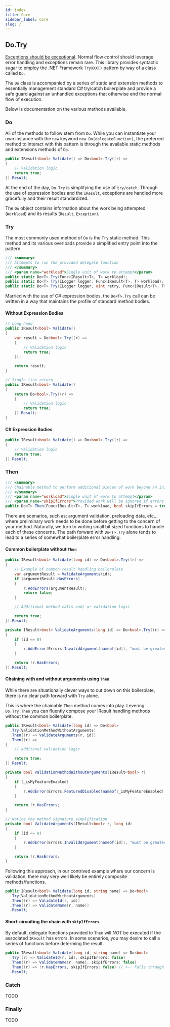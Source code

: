 ```yaml
---
id: index
title: Core
sidebar_label: Core
slug: /
---
```


## Do.Try

[Exceptions should be exceptional](https://mattwarren.org/2016/12/20/Why-Exceptions-should-be-Exceptional/).
Normal flow control should leverage error handling and exceptions remain rare. This library provides syntactic sugar
to employ the .NET Framework `TryXXX()` pattern by way of a class called `Do`.

The `Do` class is accompanied by a series of static and extension methods to essentially management
standard C# try/catch boilerplate and provide a safe guard against an unhandled exceptions
that otherwise end the normal flow of execution.

Below is documentation on the various methods available.

### Do
All of the methods to follow stem from `Do`. While you can instantiate your own instance with the
`new` keyword `new Do(delegateFunction)`, the preferred method to interact with this pattern
is through the available static methods and extensions methods of `Do`.

```csharp
public IResult<bool> Validate() => Do<bool>.Try((r) =>
{
    // Validation logic
    return true;
}).Result;
```

At the end of the day, `Do.Try` is simplifying the use of `try/catch`. Through the use of expression
bodies and the `IResult`, exceptions are handled more gracefully and their result standardized.

The `Do` object contains information about the work being attempted (`Workload`) and its results
(`Result`, `Exception`).

### Try

The most commonly used method of `Do` is the `Try` static method. This method and its various
overloads provide a simplified entry point into the pattern.

```csharp
/// <summary>
/// Attempts to run the provided delegate function
/// </summary>
/// <param name="workload">Single unit of work to attempt</param>
public static Do<T> Try(Func<IResult<T>, T> workload);
public static Do<T> Try(ILogger logger, Func<IResult<T>, T> workload);
public static Do<T> Try(ILogger logger, uint retry, Func<IResult<T>, T> workload);
```

Married with the use of C# expression bodies, the `Do<T>.Try` call can be written in a way that
maintains the profile of standard method bodies.

#### Without Expression Bodies
```csharp
// Long hand
public IResult<bool> Validate()
{
    var result = Do<bool>.Try((r) =>
    {
        // Validation logic
        return true;
    });

    return result;
}

// Single line return
public IResult<bool> Validate()
{
    return Do<bool>.Try((r) =>
    {
        // Validation logic
        return true;
    }).Result;
}
```

#### C# Expression Bodies
```csharp
public IResult<bool> Validate() => Do<bool>.Try((r) =>
{
    // Validation logic
    return true;
}).Result;
```

### Then

```csharp
/// <summary>
/// Chainable method to perform additional pieces of work beyond an initial try
/// </summary>
/// <param name="workload">Single unit of work to attempt</param>
/// <param name="skipIfErrors">Provided work will be ignored if errors exist</param>
public Do<T> Then(Func<IResult<T>, T> workload, bool skipIfErrors = true);
```

There are scenarios, such as; argument validation, preloading data, etc... where preliminary work
needs to be done before getting to the concern of your method. Naturally, we turn to writing small
bit sized functions to handle each of these concerns. The path forward with `Do<T>.Try` alone tends
to lead to a series of somewhat boilerplate error handling.

#### Common boilerplate without `Then`

```csharp
public IResult<bool> Validate(long id) => Do<bool>.Try((r) =>
{
    // Example of common result handling boilerplate
    var argumentResult = ValidateArguments(id);
    if (argumentResult.HasErrors)
    {
        r.AddErrors(argumentResult);
        return false;
    }

    // Additional method calls and/ or validation logic

    return true;
}).Result;

private IResult<bool> ValidateArguments(long id) => Do<bool>.Try((r) =>
{
    if (id <= 0)
    {
        r.AddError(Errors.InvalidArgument(nameof(id)), "must be greater than zero");
    }

    return !r.HasErrors;
}).Result;
```

#### Chaining with and without arguments using `Then`

While there are situationally clever ways to cut down on this boilerplate, there is no clear path
forward with `Try` alone.

This is where the chainable `Then` method comes into play. Levering `Do.Try.Then` you can fluently
compose your IResult handling methods without the common boilerplate.

```csharp
public IResult<bool> Validate(long id) => Do<bool>
  .Try(ValidationMethodWithoutArguments)
  .Then((r) => ValidateArguments(r, id))
  .Then((r) =>
{
    // additonal validation logic

    return true;
}).Result;

private bool ValidationMethodWithoutArguments(IResult<bool> r)
{
    if (_isMyFeatureEnabled)
    {
        r.AddError(Errors.FeaturedDisabled(nameof(_isMyFeatureEnabled), "is disabled"));
    }

    return !r.HasErrors;
}

// Notice the method signature simplification
private bool ValidateArguments(IResult<bool> r, long id)
{
    if (id <= 0)
    {
        r.AddError(Errors.InvalidArgument(nameof(id)), "must be greater than zero");
    }

    return !r.HasErrors;
}
```

Following this approach, in our contrived example where our concern is validation, there
may very well likely be entirely composite methods/functions.

```csharp
public IResult<bool> Validate(long id, string name) => Do<bool>
  .Try(ValidationMethodWithoutArguments)
  .Then((r) => ValidateId(r, id))
  .Then((r) => ValidateName(r, name))
  .Result;
```

#### Short-circuiting the chain with `skipIfErrors`

By default, delegate functions provided to `Then` will _NOT_ be executed if the associated `IResult`
has errors. In some scenarios, you may desire to call a series of functions before determing the
result.

```csharp
public IResult<bool> Validate(long id, string name) => Do<bool>
  .Try((r) => ValidateId(r, id), skipIfErrors: false)
  .Then((r) => ValidateName(r, name), skipIfErrors: false)
  .Then((r) => !r.HasErrors, skipIfErrors: false) // <-- Falls through allowing our last `then` to determine the result
  .Result;
```

### Catch

TODO

### Finally

TODO
